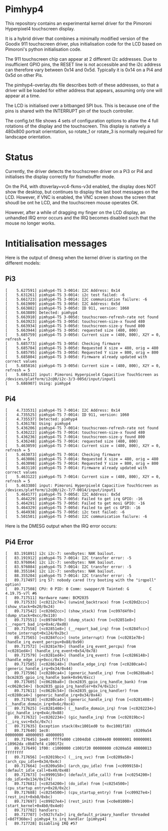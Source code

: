 # Pimhyp4

This repository contains an experimental kernel driver for the Pimoroni Hyperpixel4 touchscreen display.

It is a hybrid driver that combines a minimally modified version of the Goodix 911 touchscreen driver, plus initialisation code for the LCD based on Pimoroni's python initialisation code.

The 911 touchscreen chip can appear at 2 different i2c addresses. Due to insufficient GPIO pins, the RESET line is not accessible and the i2c address can therefore vary between 0x14 and 0x5d. Typically it is 0x14 on a Pi4 and 0x5d on other Pis.

The pimhyp4-overlay.dts file describes both of these addresses, so that a driver will be loaded for either address that appears, assuming only one will appear at a time.

The LCD is initialised over a bitbanged SPI bus. This is because one of the pins is shared with the INTERRUPT pin of the touch controller.

The config.txt file shows 4 sets of configuration options to allow the 4 full rotations of the display and the touchscreen. This display is natively a 480x800 portrait orierntation, so rotate_1 or rotate_3 is normally required for landscape orientation.

# Status

Currently, the driver detects the touchscreen driver on a Pi3 or Pi4 and initialises the display correctly for framebuffer mode.

On the Pi4, with dtoverlay=vc4-fkms-v3d enabled, the display does NOT show the desktop, but continues to display the last boot messages on the LCD. However, if VNC is enabled, the VNC screen shows the screen that shoudl be ont he LCD, and the touchscreen mouse operates OK.

However, after a while of dragging my finger on the LCD display, an unhandled IRQ error occurs and the IRQ becomes disabled such that the mouse no longer works.

# Intitialisation messages

Here is the output of dmesg when the kernel driver is starting on the different models:

## Pi3
```
[    5.627591] pimhyp4-TS 3-0014: I2C Address: 0x14
[    5.631261] pimhyp4-TS 3-0014: i2c test failed: -6
[    5.661723] pimhyp4-TS 3-0014: I2C communication failure: -6
[    5.661909] pimhyp4-TS 3-005d: I2C Address: 0x5d
[    5.663882] pimhyp4-TS 3-005d: ID 911, version: 1060
[    5.663889] Detected: pimhyp4
[    5.663910] pimhyp4-TS 3-005d: touchscreen-refresh-rate not found
[    5.663923] pimhyp4-TS 3-005d: touchscreen-size-x found 480
[    5.663934] pimhyp4-TS 3-005d: touchscreen-size-y found 800
[    5.663944] pimhyp4-TS 3-005d: requested size (480, 800)
[    5.685759] pimhyp4-TS 3-005d: Current size = (480, 800), X2Y = 0, refresh = 5
[    5.685773] pimhyp4-TS 3-005d: Checking firmware
[    5.685784] pimhyp4-TS 3-005d: Requested X size = 480, orig = 480
[    5.685795] pimhyp4-TS 3-005d: Requested Y size = 800, orig = 800
[    5.685804] pimhyp4-TS 3-005d: Firmware already updated with correct values
[    5.685816] pimhyp4-TS 3-005d: Current size = (480, 800), X2Y = 0, refresh = 5
[    5.686112] input: Pimoroni Hyperpixel4 Capacitive TouchScreen as /devices/platform/i2c@0/i2c-3/3-005d/input/input1
[    5.686907] Using: pimhyp4
```
## Pi4
```
[    4.733531] pimhyp4-TS 7-0014: I2C Address: 0x14
[    4.735525] pimhyp4-TS 7-0014: ID 911, version: 1060
[    4.735537] Detected: pimhyp4
[    5.436178] Using: pimhyp4
[    5.436206] pimhyp4-TS 7-0014: touchscreen-refresh-rate not found
[    5.436222] pimhyp4-TS 7-0014: touchscreen-size-x found 480
[    5.436236] pimhyp4-TS 7-0014: touchscreen-size-y found 800
[    5.436248] pimhyp4-TS 7-0014: requested size (480, 800)
[    5.463059] pimhyp4-TS 7-0014: Current size = (480, 800), X2Y = 0, refresh = 5
[    5.463073] pimhyp4-TS 7-0014: Checking firmware
[    5.463086] pimhyp4-TS 7-0014: Requested X size = 480, orig = 480
[    5.463098] pimhyp4-TS 7-0014: Requested Y size = 800, orig = 800
[    5.463110] pimhyp4-TS 7-0014: Firmware already updated with correct values
[    5.463122] pimhyp4-TS 7-0014: Current size = (480, 800), X2Y = 0, refresh = 5
[    5.463380] input: Pimoroni Hyperpixel4 Capacitive TouchScreen as /devices/platform/i2c@0/i2c-7/7-0014/input/input1
[    5.464177] pimhyp4-TS 7-005d: I2C Address: 0x5d
[    5.464229] pimhyp4-TS 7-005d: Failed to get irq GPIO: -16
[    5.464291] pimhyp4-TS 7-005d: Failed to get mosi GPIO: -16
[    5.464329] pimhyp4-TS 7-005d: Failed to get cs GPIO: -16
[    5.464938] pimhyp4-TS 7-005d: i2c test failed: -6
[    5.501501] pimhyp4-TS 7-005d: I2C communication failure: -6
```
Here is the DMESG output when the IRQ error occurs:

## Pi4 Error
```
[   83.191891] i2c i2c-7: sendbytes: NAK bailout.
[   83.191912] pimhyp4-TS 7-0014: I2C transfer error: -5
[   83.976064] i2c i2c-7: sendbytes: NAK bailout.
[   83.976084] pimhyp4-TS 7-0014: I2C transfer error: -5
[   88.355184] i2c i2c-7: sendbytes: NAK bailout.
[   88.355204] pimhyp4-TS 7-0014: I2C transfer error: -5
[   89.717497] irq 57: nobody cared (try booting with the "irqpoll" option)
[   89.717508] CPU: 0 PID: 0 Comm: swapper/0 Tainted: G         C        4.19.75-v7l #6
[   89.717511] Hardware name: BCM2835
[   89.717533] [<c0212c74>] (unwind_backtrace) from [<c020d2cc>] (show_stack+0x20/0x24)
[   89.717542] [<c020d2cc>] (show_stack) from [<c097d4f0>] (dump_stack+0xcc/0x110)
[   89.717551] [<c097d4f0>] (dump_stack) from [<c02851e8>] (__report_bad_irq+0x4c/0xd0)
[   89.717558] [<c02851e8>] (__report_bad_irq) from [<c0284fcc>] (note_interrupt+0x124/0x2bc)
[   89.717565] [<c0284fcc>] (note_interrupt) from [<c0281e78>] (handle_irq_event_percpu+0x88/0x90)
[   89.717572] [<c0281e78>] (handle_irq_event_percpu) from [<c0281ed4>] (handle_irq_event+0x54/0x78)
[   89.717579] [<c0281ed4>] (handle_irq_event) from [<c0286148>] (handle_edge_irq+0xcc/0x1fc)
[   89.717585] [<c0286148>] (handle_edge_irq) from [<c0280ca4>] (generic_handle_irq+0x34/0x44)
[   89.717596] [<c0280ca4>] (generic_handle_irq) from [<c0628ba8>] (bcm2835_gpio_irq_handle_bank+0x94/0xcc)
[   89.717605] [<c0628ba8>] (bcm2835_gpio_irq_handle_bank) from [<c0628c54>] (bcm2835_gpio_irq_handler+0x74/0x12c)
[   89.717611] [<c0628c54>] (bcm2835_gpio_irq_handler) from [<c0280ca4>] (generic_handle_irq+0x34/0x44)
[   89.717618] [<c0280ca4>] (generic_handle_irq) from [<c0281408>] (__handle_domain_irq+0x6c/0xc4)
[   89.717625] [<c0281408>] (__handle_domain_irq) from [<c0202234>] (gic_handle_irq+0x4c/0x88)
[   89.717632] [<c0202234>] (gic_handle_irq) from [<c02019bc>] (__irq_svc+0x5c/0x7c)
[   89.717635] Exception stack(0xc1001ed0 to 0xc1001f18)
[   89.717640] 1ec0:                                     c0209a54 00000000 40000093 40000093
[   89.717645] 1ee0: ffffe000 c1004db8 c1004e00 00000001 00000001 c10962da c0b87ef4 c1001f2c
[   89.717649] 1f00: c1000000 c1001f20 00000000 c0209a58 40000013 ffffffff
[   89.717656] [<c02019bc>] (__irq_svc) from [<c0209a58>] (arch_cpu_idle+0x34/0x4c)
[   89.717664] [<c0209a58>] (arch_cpu_idle) from [<c0999158>] (default_idle_call+0x40/0x48)
[   89.717673] [<c0999158>] (default_idle_call) from [<c0254200>] (do_idle+0x134/0x174)
[   89.717681] [<c0254200>] (do_idle) from [<c0254500>] (cpu_startup_entry+0x28/0x2c)
[   89.717688] [<c0254500>] (cpu_startup_entry) from [<c09927e4>] (rest_init+0xb8/0xbc)
[   89.717697] [<c09927e4>] (rest_init) from [<c0e01000>] (start_kernel+0x4b0/0x4e0)
[   89.717702] handlers:
[   89.717707] [<5927cfa3>] irq_default_primary_handler threaded [<8d7f360e>] pimhyp4_ts_irq_handler [pimhyp4]
[   89.717728] Disabling IRQ #57
```